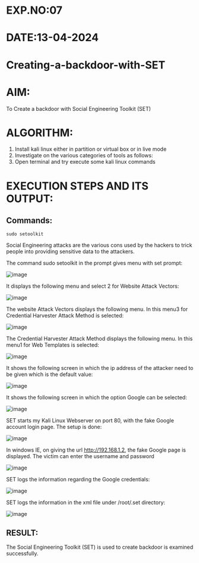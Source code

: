 # EXP.NO:07
# DATE:13-04-2024
# Creating-a-backdoor-with-SET

#  AIM:
To Create a backdoor with Social Engineering Toolkit (SET)

# ALGORITHM:
1) Install kali linux either in partition or virtual box or in live mode
2) Investigate on the various categories of tools as follows:
3) Open terminal and try execute some kali linux commands

# EXECUTION STEPS AND ITS OUTPUT:

## Commands:

```
sudo setoolkit

```
Social Engineering attacks are the various cons used by the hackers to trick people into providing sensitive data to the attackers. 

The command sudo setoolkit in the prompt gives menu with set prompt:

![image](https://github.com/Monisha-11/creating-a-backdoor-with-SET/assets/93427240/72911488-bd84-487d-b87b-fb13a107dd1e)

It displays the following menu and select 2 for Website Attack Vectors:

![image](https://github.com/Monisha-11/creating-a-backdoor-with-SET/assets/93427240/0c19e322-a942-4cc1-99ed-b8455da43abf)

The website Attack Vectors displays the following menu. In this menu3 for Credential Harvester Attack Method is selected:

![image](https://github.com/Monisha-11/creating-a-backdoor-with-SET/assets/93427240/9548d003-27a3-4509-bd8d-b38967e27fc3)

The Credential Harvester Attack Method displays the following menu. In this menu1 for Web Templates is selected:

![image](https://github.com/Monisha-11/creating-a-backdoor-with-SET/assets/93427240/a6760b9d-8632-47ce-b295-9699e54f3a33)

It shows the following screen in which the ip address of the attacker need to be given which is the default value:

![image](https://github.com/Monisha-11/creating-a-backdoor-with-SET/assets/93427240/ab2f001d-d317-48cd-acb5-9de51c191fdc)

It shows the following screen in which the option Google can be selected:

![image](https://github.com/Monisha-11/creating-a-backdoor-with-SET/assets/93427240/7c15a2f5-9da0-49cf-a269-d57e411f8539)

SET starts my Kali Linux Webserver on port 80, with the fake Google account login page. The setup is done:

![image](https://github.com/Monisha-11/creating-a-backdoor-with-SET/assets/93427240/fc3120cc-0342-4a95-b2a6-d1951daf3219)

In windows IE, on giving the url http://192.168.1.2, the fake Google page is displayed. The victim can enter the username and password

![image](https://github.com/Monisha-11/creating-a-backdoor-with-SET/assets/93427240/1fb0bc90-0220-4dde-9aae-2cabc3873291)

SET logs the information regarding the Google credentials:

![image](https://github.com/Monisha-11/creating-a-backdoor-with-SET/assets/93427240/9457e41a-31e2-48a7-88d0-7c71afb30367)

SET logs the information in the xml file under /root/.set directory:

![image](https://github.com/Monisha-11/creating-a-backdoor-with-SET/assets/93427240/3c288818-d232-4d31-b09f-a1db311cbd94)


## RESULT:
The Social Engineering Toolkit (SET) is used to create backdoor is  examined successfully.
